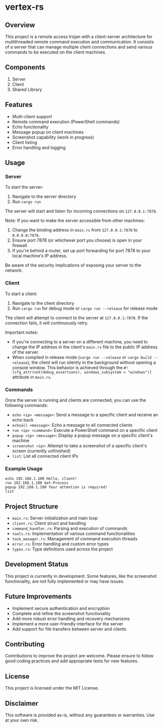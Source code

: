 # vertex-rs


## Overview

This project is a remote access trojan with a client-server architecture for multithreaded remote command execution and communication. It consists of a server that can manage multiple client connections and send various commands to be executed on the client machines.

## Components

1. Server
2. Client
3. Shared Library

## Features

- Multi-client support
- Remote command execution (PowerShell commands)
- Echo functionality
- Message popup on client machines
- Screenshot capability (work in progress)
- Client listing
- Error handling and logging

## Usage

### Server

To start the server:

1. Navigate to the server directory
2. Run `cargo run`

The server will start and listen for incoming connections on `127.0.0.1:7878`.

Note: If you want to make the server accessible from other machines:
1. Change the binding address in `main.rs` from `127.0.0.1:7878` to `0.0.0.0:7878`.
2. Ensure port 7878 (or whichever port you choose) is open in your firewall.
3. If you're behind a router, set up port forwarding for port 7878 to your local machine's IP address.

Be aware of the security implications of exposing your server to the network.

### Client

To start a client:

1. Navigate to the client directory
2. Run `cargo run` for debug mode or `cargo run --release` for release mode

The client will attempt to connect to the server at `127.0.0.1:7878`. If the connection fails, it will continuously retry.

Important notes:
- If you're connecting to a server on a different machine, you need to change the IP address in the client's `main.rs` file to the public IP address of the server.
- When compiled in release mode (`cargo run --release` or `cargo build --release`), the client will run silently in the background without opening a console window. This behavior is achieved through the `#![cfg_attr(not(debug_assertions), windows_subsystem = "windows")]` attribute in `main.rs`.

### Commands

Once the server is running and clients are connected, you can use the following commands:

- `echo <ip> <message>`: Send a message to a specific client and receive an echo back
- `echoall <message>`: Echo a message to all connected clients
- `run <ip> <command>`: Execute a PowerShell command on a specific client
- `popup <ip> <message>`: Display a popup message on a specific client's machine
- `screenshot <ip>`: Attempt to take a screenshot of a specific client's screen (currently unfinished)
- `list`: List all connected client IPs

### Example Usage

```
echo 192.168.1.100 Hello, client!
run 192.168.1.100 Get-Process
popup 192.168.1.100 Your attention is required!
list
```

## Project Structure

- `main.rs`: Server initialization and main loop
- `client.rs`: Client struct and handling
- `command_handler.rs`: Parsing and execution of commands
- `tools.rs`: Implementation of various command functionalities
- `task_manager.rs`: Management of command execution threads
- `error.rs`: Error handling and custom error types
- `types.rs`: Type definitions used across the project

## Development Status

This project is currently in development. Some features, like the screenshot functionality, are not fully implemented or may have issues.

## Future Improvements

- Implement secure authentication and encryption
- Complete and refine the screenshot functionality
- Add more robust error handling and recovery mechanisms
- Implement a more user-friendly interface for the server
- Add support for file transfers between server and clients

## Contributing

Contributions to improve the project are welcome. Please ensure to follow good coding practices and add appropriate tests for new features.

## License

This project is licensed under the MIT License.

## Disclaimer

This software is provided as-is, without any guarantees or warranties. Use at your own risk.
